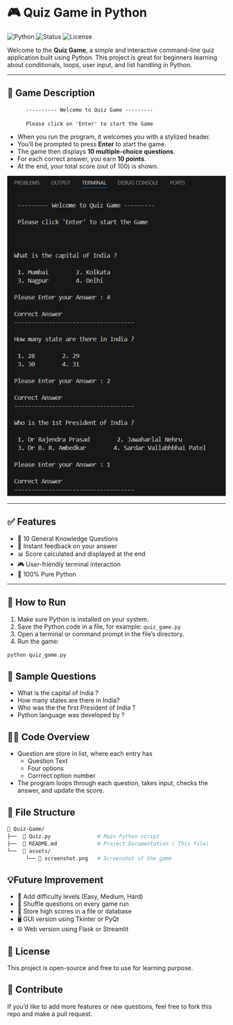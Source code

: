 # 🎮 Quiz Game in Python

![Python](https://img.shields.io/badge/Python-3.10+-blue?logo=python)
![Status](https://img.shields.io/badge/Status-Completed-brightgreen)
![License](https://img.shields.io/badge/License-Free-lightgrey)

Welcome to the **Quiz Game**, a simple and interactive command-line quiz application built using Python. This project is great for beginners learning about conditionals, loops, user input, and list handling in Python.

---

## 🧠 Game Description


```text
      ---------- Welcome to Quiz Game ---------

      Please click on 'Enter' to start the Game
```

- When you run the program, it welcomes you with a stylized header.
- You'll be prompted to press **Enter** to start the game.
- The game then displays **10 multiple-choice questions**.
- For each correct answer, you earn **10 points**.
- At the end, your total score (out of 100) is shown.

![Quiz Game Screenshot](assets/screenshot1.png)

---

## ✅ Features

- 🧩 10 General Knowledge Questions  
- 🎯 Instant feedback on your answer  
- 📊 Score calculated and displayed at the end
- 🎮 User-friendly terminal interaction  
- 🐍 100% Pure Python

---

## 🚀 How to Run

1. Make sure Python is installed on your system.
2. Save the Python code in a file, for example: `quiz_game.py`
3. Open a terminal or command prompt in the file’s directory.
4. Run the game:

```bash
python quiz_game.py
```

## 🧾 Sample Questions

- What is the capital of India ?
- How many states are there in India?
- Who was the the first President of India ?
- Python language was developed by ?

## 🧑‍💻 Code Overview

- Question are store in list, where each entry has
    - Question Text
    - Four options
    - Corrrect option number
- The program loops through each question, takes input, checks the answer, and update the score.

## 📁 File Structure

```bash
📁 Quiz-Game/
├──  📄 Quiz.py               # Main Python script
├──  📄 README.md             # Project Documentation ( This file)
└──  📁 assets/
      └── 📸 screenshot.png   # Screenshot of the game
```

## 💡Future Improvement

- 🧠 Add difficulty levels (Easy, Medium, Hard)
- 🔀 Shuffle questions on every game run
- 💾 Store high scores in a file or database
- 🖥️ GUI version using Tkinter or PyQt
- 🌐 Web version using Flask or Streamlit

## 📜 License

This project is open-source and free to use  for learning purpose.

## 🙌 Contribute
If you’d like to add more features or new questions, feel free to fork this repo and make a pull request.